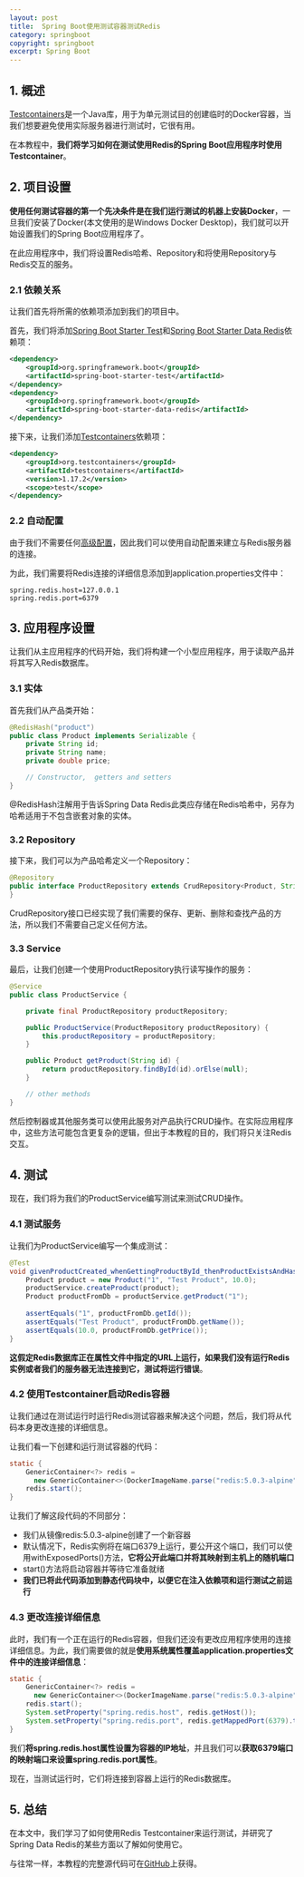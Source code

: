 ```yaml
---
layout: post
title:  Spring Boot使用测试容器测试Redis
category: springboot
copyright: springboot
excerpt: Spring Boot
---
```


## 1. 概述

[Testcontainers](https://www.baeldung.com/spring-boot-testcontainers-integration-test)是一个Java库，用于为单元测试目的创建临时的Docker容器，当我们想要避免使用实际服务器进行测试时，它很有用。

在本教程中，**我们将学习如何在测试使用Redis的Spring Boot应用程序时使用Testcontainer**。

## 2. 项目设置

**使用任何测试容器的第一个先决条件是在我们运行测试的机器上安装Docker**，一旦我们安装了Docker(本文使用的是Windows Docker Desktop)，我们就可以开始设置我们的Spring Boot应用程序了。

在此应用程序中，我们将设置Redis哈希、Repository和将使用Repository与Redis交互的服务。

### 2.1 依赖关系

让我们首先将所需的依赖项添加到我们的项目中。

首先，我们将添加[Spring Boot Starter Test](https://mvnrepository.com/artifact/org.springframework.boot/spring-boot-starter-test)和[Spring Boot Starter Data Redis](https://mvnrepository.com/artifact/org.springframework.boot/spring-boot-starter-data-redis)依赖项：

```xml
<dependency>
    <groupId>org.springframework.boot</groupId>
    <artifactId>spring-boot-starter-test</artifactId>
</dependency>
<dependency>
    <groupId>org.springframework.boot</groupId>
    <artifactId>spring-boot-starter-data-redis</artifactId>
</dependency>
```

接下来，让我们添加[Testcontainers](https://mvnrepository.com/artifact/org.testcontainers/testcontainers)依赖项：

```xml
<dependency> 
    <groupId>org.testcontainers</groupId> 
    <artifactId>testcontainers</artifactId> 
    <version>1.17.2</version> 
    <scope>test</scope> 
</dependency>
```

### 2.2 自动配置

由于我们不需要任何[高级配置](https://www.baeldung.com/spring-data-redis-tutorial#the-redis-configuration)，因此我们可以使用自动配置来建立与Redis服务器的连接。

为此，我们需要将Redis连接的详细信息添加到application.properties文件中：

```properties
spring.redis.host=127.0.0.1
spring.redis.port=6379
```

## 3. 应用程序设置

让我们从主应用程序的代码开始，我们将构建一个小型应用程序，用于读取产品并将其写入Redis数据库。

### 3.1 实体

首先我们从产品类开始：

```java
@RedisHash("product")
public class Product implements Serializable {
    private String id;
    private String name;
    private double price;

    // Constructor,  getters and setters
}
```

@RedisHash注解用于告诉Spring Data Redis此类应存储在Redis哈希中，另存为哈希适用于不包含嵌套对象的实体。

### 3.2 Repository

接下来，我们可以为产品哈希定义一个Repository：

```java
@Repository
public interface ProductRepository extends CrudRepository<Product, String> {
}
```

CrudRepository接口已经实现了我们需要的保存、更新、删除和查找产品的方法，所以我们不需要自己定义任何方法。

### 3.3 Service

最后，让我们创建一个使用ProductRepository执行读写操作的服务：

```java
@Service
public class ProductService {

    private final ProductRepository productRepository;

    public ProductService(ProductRepository productRepository) {
        this.productRepository = productRepository;
    }

    public Product getProduct(String id) {
        return productRepository.findById(id).orElse(null);
    }

    // other methods
}
```

然后控制器或其他服务类可以使用此服务对产品执行CRUD操作。在实际应用程序中，这些方法可能包含更复杂的逻辑，但出于本教程的目的，我们将只关注Redis交互。

## 4. 测试

现在，我们将为我们的ProductService编写测试来测试CRUD操作。

### 4.1 测试服务

让我们为ProductService编写一个集成测试：

```java
@Test
void givenProductCreated_whenGettingProductById_thenProductExistsAndHasSameProperties() {
    Product product = new Product("1", "Test Product", 10.0);
    productService.createProduct(product);
    Product productFromDb = productService.getProduct("1");
    
    assertEquals("1", productFromDb.getId());
    assertEquals("Test Product", productFromDb.getName());
    assertEquals(10.0, productFromDb.getPrice());
}
```

**这假定Redis数据库正在属性文件中指定的URL上运行，如果我们没有运行Redis实例或者我们的服务器无法连接到它，测试将运行错误**。

### 4.2 使用Testcontainer启动Redis容器

让我们通过在测试运行时运行Redis测试容器来解决这个问题，然后，我们将从代码本身更改连接的详细信息。

让我们看一下创建和运行测试容器的代码：

```java
static {
    GenericContainer<?> redis = 
      new GenericContainer<>(DockerImageName.parse("redis:5.0.3-alpine")).withExposedPorts(6379);
    redis.start();
}
```

让我们了解这段代码的不同部分：

-   我们从镜像redis:5.0.3-alpine创建了一个新容器
-   默认情况下，Redis实例将在端口6379上运行，要公开这个端口，我们可以使用withExposedPorts()方法，**它将公开此端口并将其映射到主机上的随机端口**
-   start()方法将启动容器并等待它准备就绪
-   **我们已将此代码添加到静态代码块中，以便它在注入依赖项和运行测试之前运行**

### 4.3 更改连接详细信息

此时，我们有一个正在运行的Redis容器，但我们还没有更改应用程序使用的连接详细信息。为此，我们需要做的就是**使用系统属性覆盖application.properties文件中的连接详细信息**：

```java
static {
    GenericContainer<?> redis = 
      new GenericContainer<>(DockerImageName.parse("redis:5.0.3-alpine")).withExposedPorts(6379);
    redis.start();
    System.setProperty("spring.redis.host", redis.getHost());
    System.setProperty("spring.redis.port", redis.getMappedPort(6379).toString());
}
```

我们**将spring.redis.host属性设置为容器的IP地址**，并且我们可以**获取6379端口的映射端口来设置spring.redis.port属性**。

现在，当测试运行时，它们将连接到容器上运行的Redis数据库。

## 5. 总结

在本文中，我们学习了如何使用Redis Testcontainer来运行测试，并研究了Spring Data Redis的某些方面以了解如何使用它。

与往常一样，本教程的完整源代码可在[GitHub](https://github.com/tuyucheng7/taketoday-tutorial4j/tree/master/spring-boot-modules/spring-boot-testing-2)上获得。